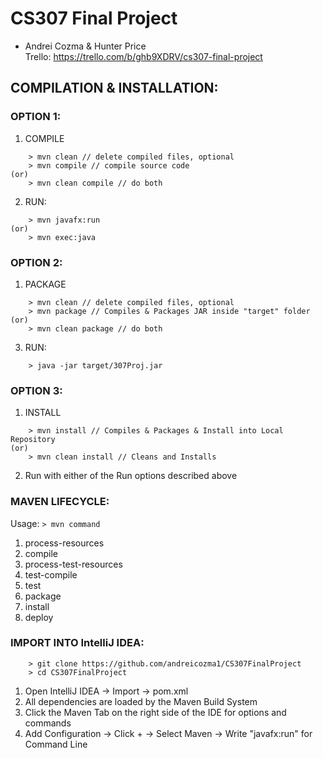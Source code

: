 # CS307 Final Project  
- Andrei Cozma & Hunter Price  
Trello: https://trello.com/b/ghb9XDRV/cs307-final-project  

## COMPILATION & INSTALLATION:  

### OPTION 1:  
1. COMPILE  
```
	> mvn clean // delete compiled files, optional  
	> mvn compile // compile source code  
(or)  
	> mvn clean compile // do both  
```
2. RUN: 
```
	> mvn javafx:run  
(or)  
	> mvn exec:java  
```
### OPTION 2:  
1. PACKAGE  
```
	> mvn clean // delete compiled files, optional  
	> mvn package // Compiles & Packages JAR inside "target" folder  
(or)  
	> mvn clean package // do both  
```
3. RUN:  
```
	> java -jar target/307Proj.jar  
```
### OPTION 3:  
1. INSTALL  
```
	> mvn install // Compiles & Packages & Install into Local Repository  
(or)  
	> mvn clean install // Cleans and Installs  
```
2. Run with either of the Run options described above  

### MAVEN LIFECYCLE:  
Usage: `> mvn command`  
1. process-resources
2. compile
3. process-test-resources
4. test-compile
5. test
6. package
7. install
8. deploy

### IMPORT INTO IntelliJ IDEA:  
```
	> git clone https://github.com/andreicozma1/CS307FinalProject  
	> cd CS307FinalProject  
```
1. Open IntelliJ IDEA -> Import -> pom.xml  
2. All dependencies are loaded by the Maven Build System  
3. Click the Maven Tab on the right side of the IDE for options and commands  
4. Add Configuration -> Click + -> Select Maven -> Write "javafx:run" for Command Line   

